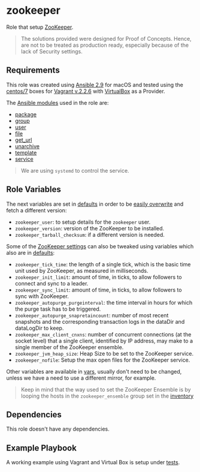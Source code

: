 # zookeeper

Role that setup [ZooKeeper](https://zookeeper.apache.org).

> The solutions provided were designed for Proof of Concepts. Hence, are not to be treated as production ready, especially because of the lack of Security settings.

## Requirements

This role was created using [Ansible 2.9](https://docs.ansible.com/ansible/2.9/) for macOS and tested using the [centos/7](https://app.vagrantup.com/centos/boxes/7) boxes for [Vagrant v.2.2.6](https://www.vagrantup.com/docs/index.html) with [VirtualBox](https://www.virtualbox.org/) as a Provider.

The [Ansible modules](https://docs.ansible.com/ansible/2.9/modules/modules_by_category.html) used in the role are:

- [package](https://docs.ansible.com/ansible/latest/modules/package_module.html#package-module)
- [group](https://docs.ansible.com/ansible/2.9/modules/group_module.html#group-module)
- [user](https://docs.ansible.com/ansible/2.9/modules/user_module.html#user-module)
- [file](https://docs.ansible.com/ansible/2.9/modules/file_module.html#file-module)
- [get_url](https://docs.ansible.com/ansible/2.9/modules/get_url_module.html#get_url-module)
- [unarchive](https://docs.ansible.com/ansible/2.9/modules/unarchive_module.html#unarchive-module)
- [template](https://docs.ansible.com/ansible/2.9/modules/template_module.html#template-module)
- [service](https://docs.ansible.com/ansible/2.9/modules/service_module.html#service-module)

> We are using `systemd` to control the service.

## Role Variables

The next variables are set in [defaults](./defaults/main.yml) in order to be [easily overwrite](https://docs.ansible.com/ansible/latest/user_guide/playbooks_variables.html#variable-precedence-where-should-i-put-a-variable) and fetch a different version:

- `zookeeper_user`: to setup details for the `zookeeper` user.
- `zookeeper_version`: version of the ZooKeeper to be installed.
- `zookeeper_tarball_checksum`: if a different version is needed.

Some of the [ZooKeeper settings](https://zookeeper.apache.org/doc/r3.5.6/zookeeperAdmin.html#sc_configuration) can also be tweaked using variables which also are in [defaults](./defaults/main.yml):

- `zookeeper_tick_time`: the length of a single tick, which is the basic time unit used by ZooKeeper, as measured in milliseconds.
- `zookeeper_init_limit`: amount of time, in ticks, to allow followers to connect and sync to a leader.
- `zookeeper_sync_limit`: amount of time, in ticks, to allow followers to sync with ZooKeeper.
- `zookeeper_autopurge_purgeinterval`: the time interval in hours for which the purge task has to be triggered.
- `zookeeper_autopurge_snapretaincount`: number of most recent snapshots and the corresponding transaction logs in the dataDir and dataLogDir to keep.
- `zookeeper_max_client_cnxns`: number of concurrent connections (at the socket level) that a single client, identified by IP address, may make to a single member of the ZooKeeper ensemble.
- `zookeeper_jvm_heap_size`: Heap Size to be set to the ZooKeeper service.
- `zookeeper_nofile`: Setup the max open files for the ZooKeeper service.

Other variables are available in [vars](vars/main.yml), usually don't need to be changed, unless we have a need to use a different mirror, for example.

> Keep in mind that the way used to set the ZooKeeper Ensemble is by looping the hosts in the `zookeeper_ensemble` group set in the [inventory](tests/inventory)

## Dependencies

This role doesn't have any dependencies.

## Example Playbook

A working example using Vagrant and Virtual Box is setup under [tests](./tests/).
